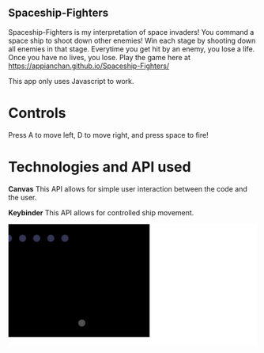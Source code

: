 ## Spaceship-Fighters

Spaceship-Fighters is my interpretation of space invaders! You command a space ship to shoot down other enemies! Win each stage by shooting down all enemies in that stage. Everytime you get hit by an enemy, you lose a life. Once you have no lives, you lose. Play the game here at https://appianchan.github.io/Spaceship-Fighters/

This app only uses Javascript to work. 

# Controls
Press A to move left, D to move right, and press space to fire!

# Technologies and API used
**Canvas** 
This API allows for simple user interaction between the code and the user. 

**Keybinder**
This API allows for controlled ship movement. 

<img src="./screenshots/Screen Shot 2019-10-01 at 1.39.00 PM.png">

